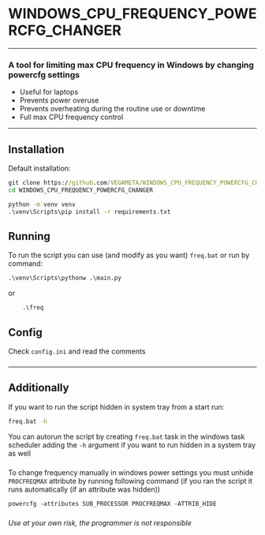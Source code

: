 # WINDOWS_CPU_FREQUENCY_POWERCFG_CHANGER

---

### A tool for limiting max CPU frequency in Windows by changing powercfg settings
- Useful for laptops
- Prevents power overuse
- Prevents overheating during the routine use or downtime
- Full max CPU frequency control

---
## Installation
Default installation:
```bat
git clone https://github.com/VEGAMETA/WINDOWS_CPU_FREQUENCY_POWERCFG_CHANGER.git
cd WINDOWS_CPU_FREQUENCY_POWERCFG_CHANGER

python -m venv venv
.\venv\Scripts\pip install -r requirements.txt
```

## Running
To run the script you can use (and modify as you want) `freq.bat` or run by command:
```bat
.\venv\Scripts\pythonw .\main.py
```
or
```bat
    .\freq
```

## Config
Check `config.ini` and read the comments
###

---
## Additionally
If you want to run the script hidden in system tray from a start run:
```bat
freq.bat -h
```
You can autorun the script by creating `freq.bat` task in the windows task scheduler 
adding the `-h` argument if you want to run hidden in a system tray as well
###

To change frequency manually in windows power settings you must unhide 
`PROCFREQMAX` 
attribute by running following command (if you ran the script it runs 
automatically (if an attribute was hidden))
```
powercfg -attributes SUB_PROCESSOR PROCFREQMAX -ATTRIB_HIDE
```
###
###### Use at your own risk, the programmer is not responsible

